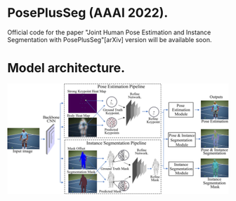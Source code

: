 # PosePlusSeg (AAAI 2022).

Official code for the paper "Joint Human Pose Estimation and Instance Segmentation with PosePlusSeg"[arXiv] version will be available soon.

# Model architecture. 
![](demo_result/0001.jpg)
